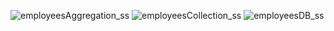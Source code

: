 ![employeesAggregation_ss](https://github.com/user-attachments/assets/5aab70cc-125c-4b90-87fd-11c93dfbc6d5)
![employeesCollection_ss](https://github.com/user-attachments/assets/12db7c44-1929-40e4-8e26-568282249599)
![employeesDB_ss](https://github.com/user-attachments/assets/36254ca2-11aa-400a-9318-e7b50dd84ac7)
